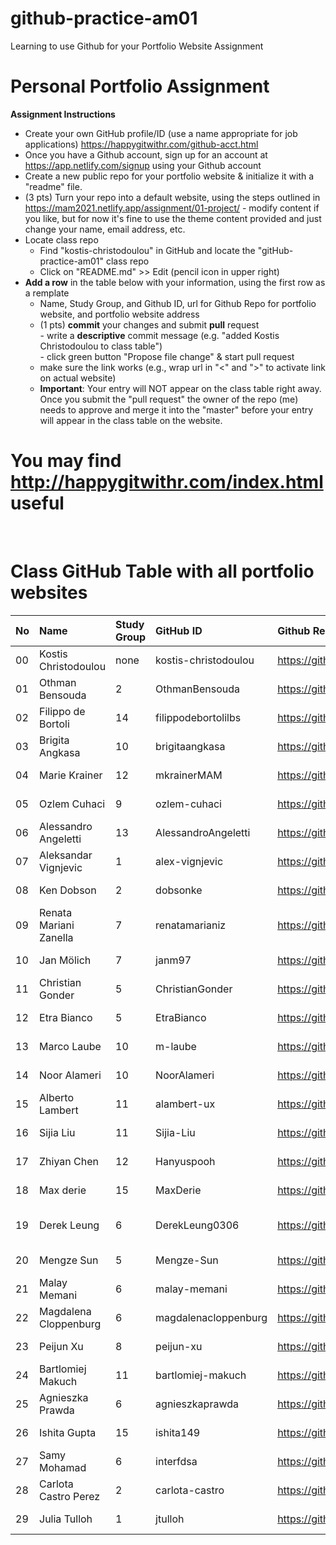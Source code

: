 # github-practice-am01
Learning to use Github for your Portfolio Website Assignment

# Personal Portfolio Assignment

**Assignment Instructions**

- Create your own GitHub profile/ID (use a name appropriate for job applications) <https://happygitwithr.com/github-acct.html>
- Once you have a Github account, sign up for an account at <https://app.netlify.com/signup> using your Github account
- Create a new public repo for your portfolio website & initialize it with a "readme" file.
- (3 pts) Turn your repo into a default website, using the steps outlined in <https://mam2021.netlify.app/assignment/01-project/>
       - modify content if you like, but for now it's fine to use the theme content provided and just change your name, email address, etc.
- Locate class repo
    - Find "kostis-christodoulou" in GitHub and locate the "gitHub-practice-am01" class repo
    - Click on "README.md" >> Edit (pencil icon in upper right)
- **Add a row** in the table below with your information, using the first row as a remplate
    - Name, Study Group, and Github ID, url for Github Repo for portfolio website, and portfolio website address 
    - (1 pts) **commit** your changes and submit **pull** request   
            - write a **descriptive** commit message (e.g. "added Kostis Christodoulou to class table")  
            - click green button "Propose file change" & start pull request  
    - make sure the link works (e.g., wrap url in "<" and ">" to activate link on actual website)  
    - **Important**: Your entry will NOT appear on the class table right away.  Once you submit the "pull request" the owner of the repo (me) needs to approve and merge it into the "master" before your entry will appear in the class table on the website. 

# You may find <http://happygitwithr.com/index.html> useful

<br>

# Class GitHub Table with all portfolio websites

|No | Name                  | Study Group   | GitHub ID            |Github Repo for portfolio website                      |Netlify website address              |Date Added     |  
|:---|:----------------------|:--------------|:---------------------|:------------------------------------------------------|:------------------------------------|:-----------------------| 
|00|Kostis Christodoulou   | none     | kostis-christodoulou |<https://github.com/kostis-christodoulou/my_website>   |<https://kostis-portfolio.netlify.app/>        |2020-08-25 
|01|Othman Bensouda   | 2     | OthmanBensouda |<https://github.com/OthmanBensouda/Orion>   |<https://othman-portfolio.netlify.app/>        |2020-09-01 
|02|Filippo de Bortoli | 14 | filippodebortolilbs |<https://github.com/filippodebortolilbs/filippodebortoli_portfolio> | <https://fdbportfolio.netlify.app/> | 2020-09-03
|03|Brigita Angkasa   | 10     | brigitaangkasa |<https://github.com/brigitaangkasa/my_website>   |<https://brigita-portfolio.netlify.app/>        |2020-09-03
|04|Marie Krainer   | 12     | mkrainerMAM |<https://github.com/mkrainerMAM/my_website>   |<https://mariekrainer.netlify.app/>        |2020-09-03
|05|Ozlem Cuhaci   | 9     | ozlem-cuhaci |<https://github.com/ozlem-cuhaci/my_website>   |<https://ozlem-portfolio.netlify.app/>        |2020-09-03
|06|Alessandro Angeletti | 13     | AlessandroAngeletti |<https://github.com/AlessandroAngeletti/my_website> | <https://aamf.netlify.app/> | 2020-09-04
|07|Aleksandar Vignjevic | 1     | alex-vignjevic |<https://github.com/alex-vignjevic/my_website> | <https://alex-vignjevic-portfolio.netlify.app/> | 2020-09-04
|08|Ken Dobson   | 2     | dobsonke |<https://github.com/dobsonke/my_website>   |<https://kendobson.netlify.app/>        |2020-09-04
|09|Renata Mariani Zanella | 7     | renatamarianiz |<https://github.com/renatamarianiz/my_website> | <https://renatamarianiz.netlify.app/> | 2020-09-04
|10|Jan Mölich | 7     | janm97 |<https://github.com/janm97/my_website> | <https://janmoelich.netlify.app/> | 2020-09-04
|11|Christian Gonder | 5    | ChristianGonder |<https://github.com/ChristianGonder/my_website> | <https://christiangonder.netlify.app> | 2020-09-05
|12|Etra Bianco | 5    | EtraBianco | <https://github.com/EtraBianco/my_website> | <https://etrabianco.netlify.app> | 2020-09-05
|13|Marco Laube | 10    | m-laube | <https://github.com/m-laube/my_website> | <https://m-laube.netlify.app/> | 2020-09-06
|14|Noor Alameri   | 10     | NoorAlameri |<https://github.com/NoorAlameri/PortfolioNoorA>   |<https://noorala-portfolio.netlify.app/>        |2020-09-06 
|15|Alberto Lambert | 11    | alambert-ux | <https://github.com/alambert-ux/my_website> | <https://alberto-lambert.netlify.app/> | 2020-09-06
|16|Sijia Liu | 11    | Sijia-Liu | <https://github.com/Sijia-Liu/my_website> | <https://sijialiu.netlify.app> | 2020-09-06
|17|Zhiyan Chen   | 12     | Hanyuspooh |<https://github.com/Hanyuspooh/Personal_Portfolio>   |<https://ferrarisucks.netlify.app/>        |2020-09-03
|18|Max derie| 15     | MaxDerie |<https://github.com/MaxDerie/my_website>   |<https://maxderie-portfolio.netlify.app/>        |2020-09-04
|19|Derek Leung | 6     | DerekLeung0306 |<https://github.com/DerekLeung0306/individual_portfolio>   |<https://best-mathematician-in-the-world-is-grothendieck.netlify.app>        |2020-09-06
|20|Mengze Sun | 5     | Mengze-Sun |<https://github.com/Mengze-Sun/my_website>   |<https://mengze-sun.netlify.app>        |2020-09-06
|21|Malay Memani | 6     | malay-memani |<https://github.com/malaymemani/my_website>   |<https://malay-memani.netlify.app>        |2020-09-06
|22|Magdalena Cloppenburg| 6     | magdalenacloppenburg| <https://github.com/magdalenacloppenburg/mywebsite> | <https://magdalena-portfolio.netlify.app/> | 2020-09-06  
|23|Peijun Xu   | 8     | peijun-xu |<https://github.com/peijun-xu/my_website>   |<https://peijun-portfolio.netlify.app/>        |2020-09-06
|24|Bartlomiej Makuch| 11     | bartlomiej-makuch| <https://github.com/bartlomiej-makuch/my-website> | <https://bartlomiej-makuch.netlify.app/> | 2020-09-06  
|25|Agnieszka Prawda   | 6     | agnieszkaprawda|<https://github.com/agnieszkaprawda/my_website2>   |<https://agnieszkaprawda-mywebsite.netlify.app/>        |2020-09-07
|26|Ishita Gupta | 15 | ishita149 | <https://github.com/ishita149/my_website> | <https://ishita-gupta.netlify.app/> | 2020-09-06
|27|Samy Mohamad   | 6     | interfdsa|<https://github.com/Interfdsa/my_website>   | https://samymo.netlify.app/ |2020-09-07
|28|Carlota Castro Perez  | 2     | carlota-castro |<https://github.com/carlota-castro/my_website1>   | <https://carlota-portfolio1.netlify.app/> |2020-09-06
|29|Julia Tulloh |1     |jtulloh | <https://github.com/jtulloh/jtulloh_portfolio>  | <https://jtullohportfolio.netlify.app/> | 2020-09-06
